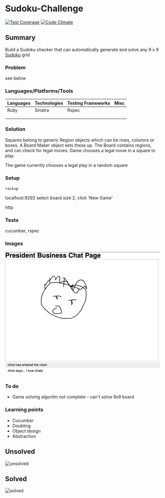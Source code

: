 # Sudoku-Challenge

[![Test Coverage](https://codeclimate.com/github/chandley/Sudoku-Challenge/badges/coverage.svg)](https://codeclimate.com/github/chandley/Sudoku-Challenge)
[![Code Climate](https://codeclimate.com/github/chandley/Sudoku-Challenge/badges/gpa.svg)](https://codeclimate.com/github/chandley/Sudoku-Challenge)

## Summary

Build a Sudoku checker that can automatically generate and solve any 9 x 9 [Sudoku](http://en.wikipedia.org/wiki/Sudoku) grid

### Problem

see below

### Languages/Platforms/Tools

| Languages | Technologies  | Testing Frameworks| Misc
| :-------------------------------------------- |:--------------|:-----------|:----|
| Ruby      |  Sinatra      | Rspec             |               |
|           |               |                   |               |
|           |               |                   |  
|           |               |

### Solution

Squares belong to generic Region objects which can be rows, columns or boxes. A Board Maker object sets these up. The Board contains regions, and can check for legal moves. Game chooses a legal move in a square to play.

The game currently chooses a legal play in a random square

### Setup
```
rackup
```
localhost:9292
select board size 2, click 'New Game'

http

### Tests

cucumber, rspec

### Images

![board](/public/img/board.png)

### To do

* Game solving algoritm not complete - can't solve 9x9 board


### Learning points

* Cucumber
* Doubling
* Object design
* Abstraction



## Unsolved

![unsolved](/public/img/sudoku_unsolved.png)

## Solved

![solved](/public/img/sudoku_solved.png)



